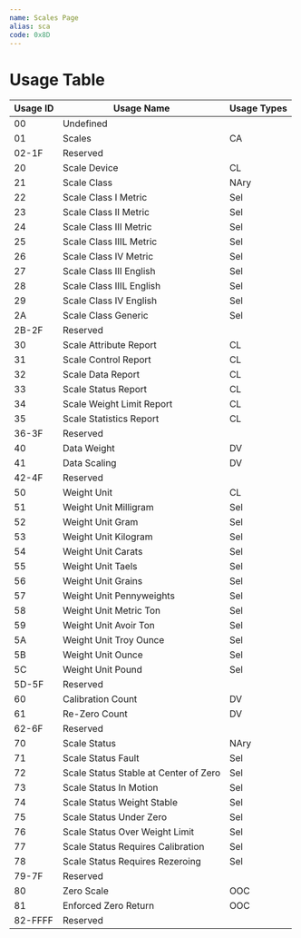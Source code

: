 ```yaml
---
name: Scales Page
alias: sca
code: 0x8D
---
```

# Usage Table

| Usage ID | Usage Name                            | Usage Types |
|----------|---------------------------------------|-------------|
| 00       | Undefined                             |             |
| 01       | Scales                                | CA          |
| 02-1F    | Reserved                              |             |
| 20       | Scale  Device                         | CL          |
| 21       | Scale  Class                          | NAry        |
| 22       | Scale Class I Metric                  | Sel         |
| 23       | Scale Class II Metric                 | Sel         |
| 24       | Scale Class III Metric                | Sel         |
| 25       | Scale Class IIIL Metric               | Sel         |
| 26       | Scale Class IV Metric                 | Sel         |
| 27       | Scale Class III English               | Sel         |
| 28       | Scale Class IIIL English              | Sel         |
| 29       | Scale Class IV English                | Sel         |
| 2A       | Scale Class Generic                   | Sel         |
| 2B-2F    | Reserved                              |             |
| 30       | Scale  Attribute  Report              | CL          |
| 31       | Scale  Control  Report                | CL          |
| 32       | Scale  Data  Report                   | CL          |
| 33       | Scale  Status  Report                 | CL          |
| 34       | Scale  Weight  Limit  Report          | CL          |
| 35       | Scale  Statistics  Report             | CL          |
| 36-3F    | Reserved                              |             |
| 40       | Data Weight                           | DV          |
| 41       | Data Scaling                          | DV          |
| 42-4F    | Reserved                              |             |
| 50       | Weight  Unit                          | CL          |
| 51       | Weight Unit Milligram                 | Sel         |
| 52       | Weight Unit Gram                      | Sel         |
| 53       | Weight Unit Kilogram                  | Sel         |
| 54       | Weight Unit Carats                    | Sel         |
| 55       | Weight Unit Taels                     | Sel         |
| 56       | Weight Unit Grains                    | Sel         |
| 57       | Weight Unit Pennyweights              | Sel         |
| 58       | Weight Unit Metric Ton                | Sel         |
| 59       | Weight Unit Avoir Ton                 | Sel         |
| 5A       | Weight Unit Troy Ounce                | Sel         |
| 5B       | Weight Unit Ounce                     | Sel         |
| 5C       | Weight Unit Pound                     | Sel         |
| 5D-5F    | Reserved                              |             |
| 60       | Calibration Count                     | DV          |
| 61       | Re-Zero Count                         | DV          |
| 62-6F    | Reserved                              |             |
| 70       | Scale  Status                         | NAry        |
| 71       | Scale Status Fault                    | Sel         |
| 72       | Scale Status Stable at Center of Zero | Sel         |
| 73       | Scale Status In Motion                | Sel         |
| 74       | Scale Status Weight Stable            | Sel         |
| 75       | Scale Status Under Zero               | Sel         |
| 76       | Scale Status Over Weight Limit        | Sel         |
| 77       | Scale Status Requires Calibration     | Sel         |
| 78       | Scale Status Requires Rezeroing       | Sel         |
| 79-7F    | Reserved                              |             |
| 80       | Zero Scale                            | OOC         |
| 81       | Enforced Zero Return                  | OOC         |
| 82-FFFF  | Reserved                              |             |
